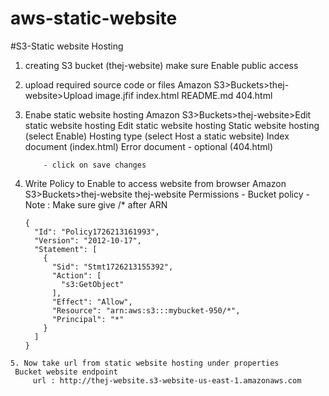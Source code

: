 # aws-static-website

#S3-Static website Hosting 
 1. creating S3 bucket (thej-website) make sure Enable public access

 2. upload required source code or files 
	Amazon S3>Buckets>thej-website>Upload
		image.jfif
		index.html
		README.md
		404.html

 3. Enabe static website hosting 
	Amazon S3>Buckets>thej-website>Edit static website hosting
		Edit static website hosting
			Static website hosting (select Enable)
			Hosting type (select Host a static website)
			Index document (index.html)
			Error document - optional (404.html)

			- click on save changes 

 4. Write Policy to Enable to access website from browser 
	Amazon S3>Buckets>thej-website
		thej-website 
			Permissions
				- Bucket policy
				- Note : Make sure give /* after ARN 
    ```
	{
	  "Id": "Policy1726213161993",
	  "Version": "2012-10-17",
	  "Statement": [
	    {
	      "Sid": "Stmt1726213155392",
	      "Action": [
	        "s3:GetObject"
	      ],
	      "Effect": "Allow",
	      "Resource": "arn:aws:s3:::mybucket-950/*",
	      "Principal": "*"
	    }
	  ]
	}
   ```
 5. Now take url from static website hosting under properties 
	Bucket website endpoint
		url : http://thej-website.s3-website-us-east-1.amazonaws.com